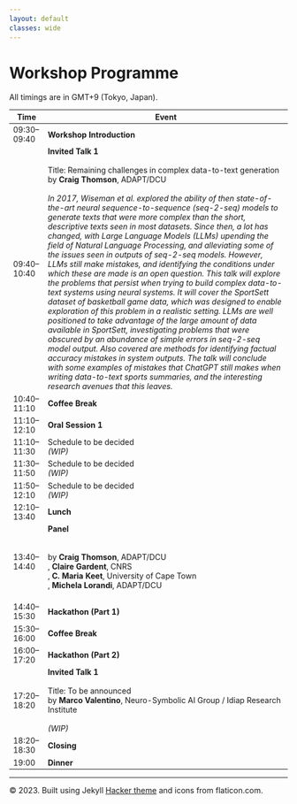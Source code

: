 ```yaml
---
layout: default
classes: wide
---
```

 <div class="forms-container">

 <!-- <div class="forms">
    <img src="assets/images/github-logo.png">
    <a href="https://github.com/practicald2t/hackathon/">
    <p style="font-size: large">Hackathon – Github</p>
    </a>
</div> -->
</div>


# Workshop Programme
All timings are in GMT+9 (Tokyo, Japan).

| Time                     | Event                    |
| ------------------------ | ------------------------------------ |
| 09:30–09:40 | **Workshop Introduction** |
| 09:40–10:40 | **Invited Talk 1**<br> <br> Title: Remaining challenges in complex data-to-text generation<br>by **Craig Thomson**, ADAPT/DCU<br> <br> <em>In 2017, Wiseman et al. explored the ability of then state-of-the-art neural sequence-to-sequence (seq-2-seq) models to generate texts that were more complex than the short, descriptive texts seen in most datasets.  Since then, a lot has changed, with Large Language Models (LLMs) upending the field of Natural Language Processing, and alleviating some of the issues seen in outputs of seq-2-seq models.  However, LLMs still make mistakes, and identifying the conditions under which these are made is an open question.  This talk will explore the problems that persist when trying to build complex data-to-text systems using neural systems.  It will cover the SportSett dataset of basketball game data, which was designed to enable exploration of this problem in a realistic setting.  LLMs are well positioned to take advantage of the large amount of data available in SportSett, investigating problems that were obscured by an abundance of simple errors in seq-2-seq model output.  Also covered are methods for identifying factual accuracy mistakes in system outputs.  The talk will conclude with some examples of mistakes that ChatGPT still makes when writing data-to-text sports summaries, and the interesting research avenues that this leaves.</em><br> | <img src="/assets/images/2024/Craig Thomson - fit.png" alt="ALT: Invited speaker propic" width="210" height="210"> |
| 10:40–11:10 | **Coffee Break** |
| 11:10–12:10 | **Oral Session 1** |
| 11:10–11:30 | Schedule to be decided <br> *(WIP)* |
| 11:30–11:50 | Schedule to be decided <br> *(WIP)* |
| 11:50–12:10 | Schedule to be decided <br> *(WIP)* |
| 12:10–13:40 | **Lunch** |
| 13:40–14:40 | **Panel**<br> <br> <br>by **Craig Thomson**, ADAPT/DCU <br>, **Claire Gardent**, CNRS <br>, **C. Maria Keet**, University of Cape Town <br>, **Michela Lorandi**, ADAPT/DCU <br><br>|
| 14:40–15:30 | **Hackathon (Part 1)** |
| 15:30–16:00 | **Coffee Break** |
| 16:00–17:20 | **Hackathon (Part 2)** |
| 17:20–18:20 | **Invited Talk 1**<br> <br> Title: To be announced<br>by **Marco Valentino**,  Neuro-Symbolic AI Group / Idiap Research Institute<br> <br> <em>(WIP)</em><br> | <img src="/assets/images/2024/Marco Valentino - fit.png" alt="ALT: Invited speaker propic" width="210" height="210"> |
| 18:20–18:30 | **Closing** |
| 19:00 | **Dinner** |



<hr>
<div class="footer">
    © 2023. Built using Jekyll <a href="https://github.com/pages-themes/hacker">Hacker theme</a> and icons from flaticon.com.
  </div>
